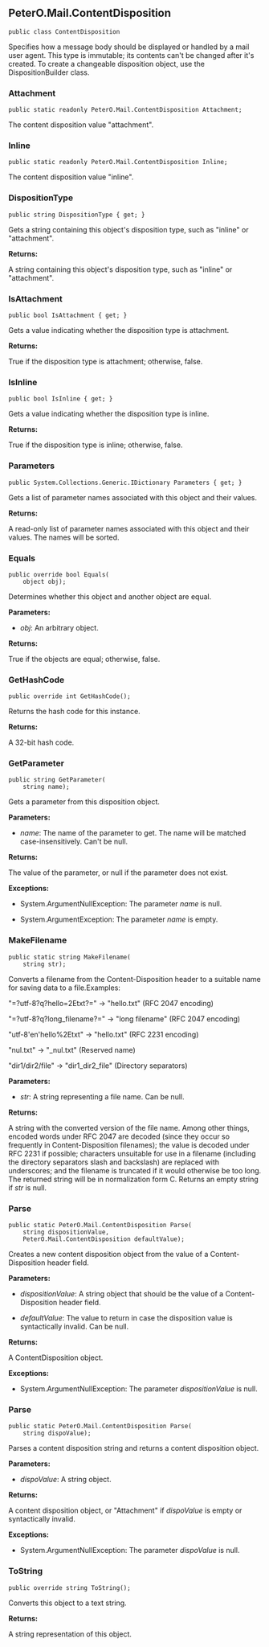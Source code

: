 ## PeterO.Mail.ContentDisposition

    public class ContentDisposition

Specifies how a message body should be displayed or handled by a mail user agent. This type is immutable; its contents can't be changed after it's created. To create a changeable disposition object, use the DispositionBuilder class.

### Attachment

    public static readonly PeterO.Mail.ContentDisposition Attachment;

The content disposition value "attachment".

### Inline

    public static readonly PeterO.Mail.ContentDisposition Inline;

The content disposition value "inline".

### DispositionType

    public string DispositionType { get; }

Gets a string containing this object's disposition type, such as "inline" or "attachment".

<b>Returns:</b>

A string containing this object's disposition type, such as "inline" or "attachment".

### IsAttachment

    public bool IsAttachment { get; }

Gets a value indicating whether the disposition type is attachment.

<b>Returns:</b>

True if the disposition type is attachment; otherwise, false.

### IsInline

    public bool IsInline { get; }

Gets a value indicating whether the disposition type is inline.

<b>Returns:</b>

True if the disposition type is inline; otherwise, false.

### Parameters

    public System.Collections.Generic.IDictionary Parameters { get; }

Gets a list of parameter names associated with this object and their values.

<b>Returns:</b>

A read-only list of parameter names associated with this object and their values. The names will be sorted.

### Equals

    public override bool Equals(
        object obj);

Determines whether this object and another object are equal.

<b>Parameters:</b>

 * <i>obj</i>: An arbitrary object.

<b>Returns:</b>

True if the objects are equal; otherwise, false.

### GetHashCode

    public override int GetHashCode();

Returns the hash code for this instance.

<b>Returns:</b>

A 32-bit hash code.

### GetParameter

    public string GetParameter(
        string name);

Gets a parameter from this disposition object.

<b>Parameters:</b>

 * <i>name</i>: The name of the parameter to get. The name will be matched case-insensitively. Can't be null.

<b>Returns:</b>

The value of the parameter, or null if the parameter does not exist.

<b>Exceptions:</b>

 * System.ArgumentNullException:
The parameter  <i>name</i>
 is null.

 * System.ArgumentException:
The parameter  <i>name</i>
 is empty.

### MakeFilename

    public static string MakeFilename(
        string str);

Converts a filename from the Content-Disposition header to a suitable name for saving data to a file.Examples:

"=?utf-8?q?hello=2Etxt?=" -> "hello.txt" (RFC 2047 encoding)

"=?utf-8?q?long_filename?=" -> "long filename" (RFC 2047 encoding)

"utf-8'en'hello%2Etxt" -> "hello.txt" (RFC 2231 encoding)

"nul.txt" -> "_nul.txt" (Reserved name)

"dir1/dir2/file" -> "dir1_dir2_file" (Directory separators)

<b>Parameters:</b>

 * <i>str</i>: A string representing a file name. Can be null.

<b>Returns:</b>

A string with the converted version of the file name. Among other things, encoded words under RFC 2047 are decoded (since they occur so frequently in Content-Disposition filenames); the value is decoded under RFC 2231 if possible; characters unsuitable for use in a filename (including the directory separators slash and backslash) are replaced with underscores; and the filename is truncated if it would otherwise be too long. The returned string will be in normalization form C. Returns an empty string if <i>str</i>
 is null.

### Parse

    public static PeterO.Mail.ContentDisposition Parse(
        string dispositionValue,
        PeterO.Mail.ContentDisposition defaultValue);

Creates a new content disposition object from the value of a Content-Disposition header field.

<b>Parameters:</b>

 * <i>dispositionValue</i>: A string object that should be the value of a Content-Disposition header field.

 * <i>defaultValue</i>: The value to return in case the disposition value is syntactically invalid. Can be null.

<b>Returns:</b>

A ContentDisposition object.

<b>Exceptions:</b>

 * System.ArgumentNullException:
The parameter  <i>dispositionValue</i>
 is null.

### Parse

    public static PeterO.Mail.ContentDisposition Parse(
        string dispoValue);

Parses a content disposition string and returns a content disposition object.

<b>Parameters:</b>

 * <i>dispoValue</i>: A string object.

<b>Returns:</b>

A content disposition object, or "Attachment" if  <i>dispoValue</i>
 is empty or syntactically invalid.

<b>Exceptions:</b>

 * System.ArgumentNullException:
The parameter  <i>dispoValue</i>
 is null.

### ToString

    public override string ToString();

Converts this object to a text string.

<b>Returns:</b>

A string representation of this object.
